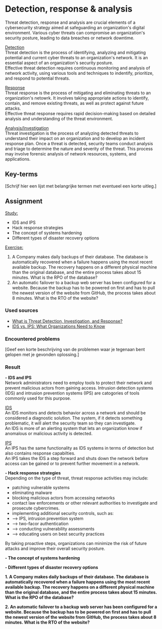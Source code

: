 # Detection, response & analysis
Threat detection, response and analysis are crucial elements of a cybersecurity strategy aimed at safeguarding an organization's digital environment. Various cyber threats can compromise an organization's security posture, leading to data breaches or network downtime.

<ins>Detection</ins>  
Threat detection is the process of identifying, analyzing and mitigating potential and current cyber threats to an organization's network. It is an essential aspect of an organization's security posture.  
Effective threat detection requires continuous monitoring
and analysis of network activity, using various tools and techniques to indentify, prioritize, and respond to potential threats.

<ins>Response</ins>  
Threat response is the process of mitigating and eliminating threats to an organization's netowrk. It involves taking appropriate actions to identify, contain, and remove existing threats, as well as protect against future attacks.  
Effective threat response requires rapid decision-making based on detailed analysis and understanding of the threat environment.

<ins>Analysis/Investigation</ins>  
Threat investigation is the process of analyzing detected threats to understand their impact on an organization and to develop an incident response plan. Once a threat is detected, security teams conduct analysis and triage to determine the nature and severity of the threat. This process may involve forensic analysis of network resources, systems, and applications.

## Key-terms
[Schrijf hier een lijst met belangrijke termen met eventueel een korte uitleg.]

## Assignment
<ins>Study:</ins>
- IDS and IPS
- Hack response strategies
- The concept of systems hardening
- Different types of disaster recovery options

<ins>Exercise:</ins>
1. A Company makes daily backups of their database. The database is automatically recovered when a failure happens using the most recent available backup. The recovery happens on a different physical machine than the original database, and the entire process takes about 15 minutes. What is the RPO of the database?
2. An automatic failover to a backup web server has been configured for a website. Because the backup has to be powered on first and has to pull the newest version of the website from GitHub, the process takes about 8 minutes. What is the RTO of the website?

### Used sources
- [What is Threat Detection, Investigation, and Response?](https://www.anomali.com/resources/what-is-threat-detection-investigation-and-response)
- [IDS vs. IPS: What Organizations Need to Know](https://www.varonis.com/blog/ids-vs-ips)

### Encountered problems
[Geef een korte beschrijving van de problemen waar je tegenaan bent gelopen met je gevonden oplossing.]

### Result
**- IDS and IPS**  
Network administrators need to employ tools to protect their network and prevent malicious actors from gaining access. Intrusion detection systems (IDS) and intrusion prevention systems (IPS) are catogories of tools commonly used for this purpose.  

<ins>IDS</ins>  
An IDS monitors and detects behavior across a network and should be considered a diagnostic solution. The system, if it detects something problematic, it will alert the security team so they can investigate.  
An IDS is more of an alerting system that lets an organization know if anomalous or malicious activity is detected. 

<ins>IPS</ins>  
An IPS has the same functionality as IDS systems in terms of detection but also contains response capabilties.   
An IPS takes the IDS a step forward and shuts down the network before access can be gained or to prevent further movement in a network.

**- Hack response strategies**  
Depending on the type of threat, threat response activities may include:  
- patching vulnerable systems
- eliminating malware
- blocking malicious actors from accessing networks
- contact law enforcements or other relevant authorities to investigate and prosecute cybercrimes.
- implementing additional security controls, such as: 
- --> IPS, intrusion prevention system
- --> two-facor authentication
- --> conducting vulnerability assessments
- --> educating users on best security practices

By taking proactive steps, organizations can minimize the risk of future attacks and improve their overall security posture.

**- The concept of systems hardening**


**- Different types of disaster recovery options**

**1. A Company makes daily backups of their database. The database is automatically recovered when a failure happens using the most recent available backup. The recovery happens on a different physical machine than the original database, and the entire process takes about 15 minutes. What is the RPO of the database?**


**2. An automatic failover to a backup web server has been configured for a website. Because the backup has to be powered on first and has to pull the newest version of the website from GitHub, the process takes about 8 minutes. What is the RTO of the website?**

